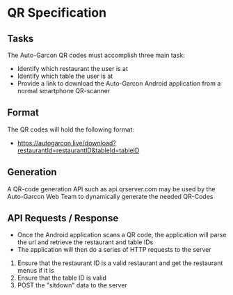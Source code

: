 # QR Specification

## Tasks
The Auto-Garcon QR codes must accomplish three main task:
* Identify which restaurant the user is at
* Identify which table the user is at
* Provide a link to download the Auto-Garcon Android application from a normal smartphone QR-scanner

## Format
The QR codes will hold the following format:
* https://autogarcon.live/download?restaurantId=restaurantID&tableId=tableID

## Generation 
A QR-code generation API such as api.qrserver.com may be used by the Auto-Garcon Web Team to dynamically generate 
the needed QR-Codes 

## API Requests / Response
* Once the Android application scans a QR code, the application will parse the url and retrieve the restaurant and table IDs
* The application will then do a series of HTTP requests to the server
1. Ensure that the restaurant ID is a valid restaurant and get the restaurant menus if it is
2. Ensure that the table ID is valid
3. POST the "sitdown" data to the server
